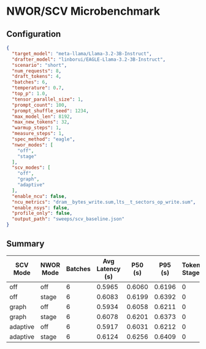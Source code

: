 # NWOR/SCV Microbenchmark

## Configuration

```json
{
  "target_model": "meta-llama/Llama-3.2-3B-Instruct",
  "drafter_model": "linborui/EAGLE-Llama-3.2-3B-Instruct",
  "scenario": "short",
  "num_requests": 8,
  "draft_tokens": 4,
  "batches": 6,
  "temperature": 0.7,
  "top_p": 1.0,
  "tensor_parallel_size": 1,
  "prompt_count": 100,
  "prompt_shuffle_seed": 1234,
  "max_model_len": 8192,
  "max_new_tokens": 32,
  "warmup_steps": 1,
  "measure_steps": 1,
  "spec_method": "eagle",
  "nwor_modes": [
    "off",
    "stage"
  ],
  "scv_modes": [
    "off",
    "graph",
    "adaptive"
  ],
  "enable_ncu": false,
  "ncu_metrics": "dram__bytes_write.sum,lts__t_sectors_op_write.sum",
  "enable_nsys": false,
  "profile_only": false,
  "output_path": "sweeps/scv_baseline.json"
}
```

## Summary

| SCV Mode | NWOR Mode | Batches | Avg Latency (s) | P50 (s) | P95 (s) | Tokens Staged | Tokens Committed | Writes Saved % | Avg Accepted/window | Acceptance Ratio |
| --- | --- | --- | --- | --- | --- | --- | --- | --- | --- | --- |
| off | off | 6 | 0.5965 | 0.6060 | 0.6196 | 0 | 0 | 0.00 | 0.00 | 0.00 |
| off | stage | 6 | 0.6083 | 0.6199 | 0.6392 | 0 | 0 | 0.00 | 0.00 | 0.00 |
| graph | off | 6 | 0.5934 | 0.6058 | 0.6211 | 0 | 0 | 0.00 | 0.00 | 0.00 |
| graph | stage | 6 | 0.6078 | 0.6201 | 0.6373 | 0 | 0 | 0.00 | 0.00 | 0.00 |
| adaptive | off | 6 | 0.5917 | 0.6031 | 0.6212 | 0 | 0 | 0.00 | 0.00 | 0.00 |
| adaptive | stage | 6 | 0.6124 | 0.6256 | 0.6409 | 0 | 0 | 0.00 | 0.00 | 0.00 |